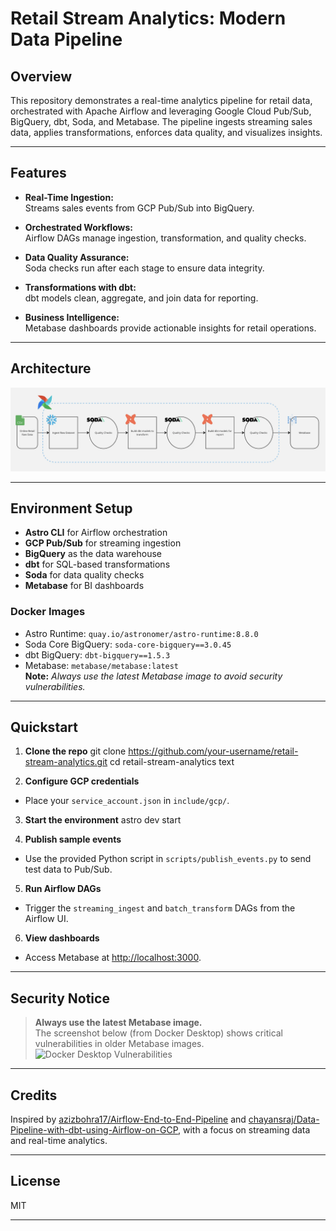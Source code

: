 # Retail Stream Analytics: Modern Data Pipeline

## Overview

This repository demonstrates a real-time analytics pipeline for retail data, orchestrated with Apache Airflow and leveraging Google Cloud Pub/Sub, BigQuery, dbt, Soda, and Metabase. The pipeline ingests streaming sales data, applies transformations, enforces data quality, and visualizes insights.

---

## Features

- **Real-Time Ingestion:**  
  Streams sales events from GCP Pub/Sub into BigQuery.

- **Orchestrated Workflows:**  
  Airflow DAGs manage ingestion, transformation, and quality checks.

- **Data Quality Assurance:**  
  Soda checks run after each stage to ensure data integrity.

- **Transformations with dbt:**  
  dbt models clean, aggregate, and join data for reporting.

- **Business Intelligence:**  
  Metabase dashboards provide actionable insights for retail operations.

---

## Architecture

![Architecture Diagram](Architecture_Diagram.png) 

---

## Environment Setup

- **Astro CLI** for Airflow orchestration
- **GCP Pub/Sub** for streaming ingestion
- **BigQuery** as the data warehouse
- **dbt** for SQL-based transformations
- **Soda** for data quality checks
- **Metabase** for BI dashboards

### Docker Images

- Astro Runtime: `quay.io/astronomer/astro-runtime:8.8.0`
- Soda Core BigQuery: `soda-core-bigquery==3.0.45`
- dbt BigQuery: `dbt-bigquery==1.5.3`
- Metabase: `metabase/metabase:latest`  
  **Note:** _Always use the latest Metabase image to avoid security vulnerabilities._

---

## Quickstart

1. **Clone the repo**
git clone https://github.com/your-username/retail-stream-analytics.git
cd retail-stream-analytics
text

2. **Configure GCP credentials**
- Place your `service_account.json` in `include/gcp/`.

3. **Start the environment**
astro dev start

4. **Publish sample events**
- Use the provided Python script in `scripts/publish_events.py` to send test data to Pub/Sub.

5. **Run Airflow DAGs**
- Trigger the `streaming_ingest` and `batch_transform` DAGs from the Airflow UI.

6. **View dashboards**
- Access Metabase at [http://localhost:3000](http://localhost:3000).

---

## Security Notice

> **Always use the latest Metabase image.**  
> The screenshot below (from Docker Desktop) shows critical vulnerabilities in older Metabase images.  
> ![Docker Desktop Vulnerabilities](https://pplx-res.cloudinary.com/image/upload/v1744664988/user_uploads/GBGTvVNqgSlNdWY/image.jpg)

---

## Credits

Inspired by [azizbohra17/Airflow-End-to-End-Pipeline](https://github.com/azizbohra17/Airflow-End-to-End-Pipeline) and [chayansraj/Data-Pipeline-with-dbt-using-Airflow-on-GCP](https://github.com/chayansraj/Data-Pipeline-with-dbt-using-Airflow-on-GCP), with a focus on streaming data and real-time analytics.

---

## License

MIT

---
